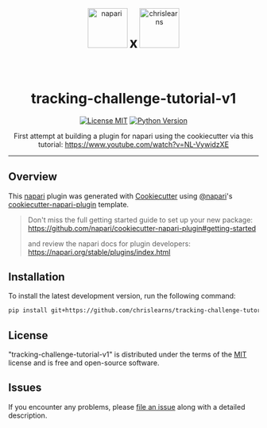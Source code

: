 <div align="center">
  <img src="https://github.com/chrislearns/tracking-challenge-tutorial_v1/assets/77995541/133f8317-4d5e-4ba0-91ea-e82806aa0690" alt="napari" width="80"/>
<h1 style="padding-bottom: 20; display:inline-block">x</h1>
<img src="https://github.com/chrislearns/tracking-challenge-tutorial_v1/assets/77995541/758d9405-4692-489e-a648-ab28db109e9b" alt="chrislearns" width="80"/>
</div>
<h1 align="center">tracking-challenge-tutorial-v1</h1>

<p align="center">
  <a href="https://github.com/chrislearns/tracking-challenge-tutorial-v1/raw/main/LICENSE"><img alt="License MIT" src="https://img.shields.io/pypi/l/tracking-challenge-tutorial-v1.svg?color=green"></a>
  <a href="https://python.org"><img alt="Python Version" src="https://img.shields.io/pypi/pyversions/tracking-challenge-tutorial-v1.svg?color=green"></a>
</p>

<p align="center">
  First attempt at building a plugin for napari using the cookiecutter via this tutorial: <a href="https://www.youtube.com/watch?v=NL-VywidzXE">https://www.youtube.com/watch?v=NL-VywidzXE</a>
</p>

---
## Overview

This [napari] plugin was generated with [Cookiecutter] using [@napari]'s [cookiecutter-napari-plugin] template.

> Don't miss the full getting started guide to set up your new package:
> https://github.com/napari/cookiecutter-napari-plugin#getting-started
>
> and review the napari docs for plugin developers:
> https://napari.org/stable/plugins/index.html

## Installation

To install the latest development version, run the following command:

```bash
pip install git+https://github.com/chrislearns/tracking-challenge-tutorial-v1.git
```

## License

"tracking-challenge-tutorial-v1" is distributed under the terms of the [MIT] license and is free and open-source software.

## Issues

If you encounter any problems, please [file an issue] along with a detailed description.

[file an issue]: https://github.com/chrislearns/tracking-challenge-tutorial-v1/issues
[napari]: https://github.com/napari/napari
[tox]: https://tox.readthedocs.io/en/latest/
[pip]: https://pypi.org/project/pip/
[PyPI]: https://pypi.org/
[Cookiecutter]: https://github.com/audreyr/cookiecutter
[@napari]: https://github.com/napari
[MIT]: http://opensource.org/licenses/MIT
[BSD-3]: http://opensource.org/licenses/BSD-3-Clause
[GNU GPL v3.0]: http://www.gnu.org/licenses/gpl-3.0.txt
[GNU LGPL v3.0]: http://www.gnu.org/licenses/lgpl-3.0.txt
[Apache Software License 2.0]: http://www.apache.org/licenses/LICENSE-2.0
[Mozilla Public License 2.0]: https://www.mozilla.org/media/MPL/2.0/index.txt
[cookiecutter-napari-plugin]: https://github.com/napari/cookiecutter-napari-plugin

